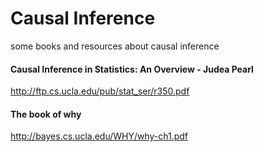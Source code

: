 # Causal Inference
some books and resources about causal inference

#### Causal Inference in Statistics: An Overview  - Judea Pearl   
http://ftp.cs.ucla.edu/pub/stat_ser/r350.pdf


#### The book of why
http://bayes.cs.ucla.edu/WHY/why-ch1.pdf
